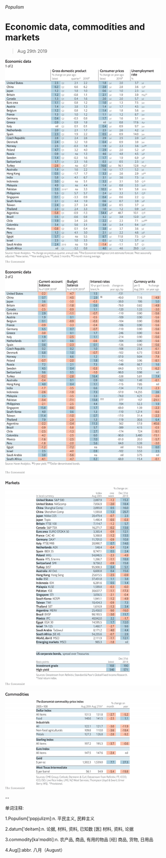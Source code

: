 ###### Populism

# Economic data, commodities and markets 

> Aug 29th 2019 

![image](images/20190831_INT101.png) 

![image](images/20190831_INT102.png) 

![image](images/20190831_INT201.png) 

![image](images/20190831_INT401.png) 

-- 

 单词注释:

1.Populism['pɒpjulizm]:n. 平民主义, 民粹主义 

2.datum['deitәm]:n. 论据, 材料, 资料, 已知数 [医] 材料, 资料, 论据 

3.commodity[kә'mɒditi]:n. 农产品, 商品, 有用的物品 [经] 商品, 货物, 日用品 

4.Aug[]:abbr. 八月（August） 

